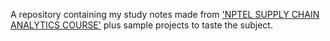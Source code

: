 A repository containing my study notes made from ['NPTEL SUPPLY CHAIN ANALYTICS COURSE'](https://onlinecourses.nptel.ac.in/noc21_mg12/course) plus sample projects to taste the subject.